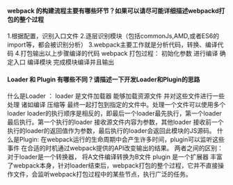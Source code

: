 #### webpack 的构建流程主要有哪些环节？如果可以请尽可能详细描述webpackd打包的整个过程
1.根据配置，识别入口文件
2.逐层识别模块（包括commonJs,AMD,或者ES6的import等，都会被识别分析）
3.webpack主要工作就是分析代码，转换、编译代码
4.打包输出以上步骤编译的代码
webpack 打包过程：
初始化参数  进行编译  确定入口  编译模块 完成模块编译并且输出

#### Loader 和 Plugin 有哪些不同？请描述一下开发Loader和Plugin的思路
什么是Loader ：
loader 是文件加载器 能够加载资源文件 并对这些文件进行一些处理 诸如编译 压缩等 最终一起打包到指定的文件中。处理一个文件可以使用多个loader loader的执行顺序是相反的，即最后一个loader最先执行，第一个loader最后执行。第一个执行的loader 接收源文件内容为参数，其他loader 接收前一个执行的loader的返回值作为参数，最后执行的loader会返回此模块的JS源码。
什么是Plugin:
在webpack运行的生命周期中会产生许多时间，plugin可以监听这些事件 在合适的时机通过webpack提供的API改变输出的结果。
两者之间的区别：
对于loader是一个转换器， 将A文件编译转换为B文件
plugin 是一个扩展器 丰富了webpack本身，针对loader结束后，webpack打包的整个过程，它并不直接操作文件，会监听webpack打包过程中的某些节点，执行广泛的任务。
